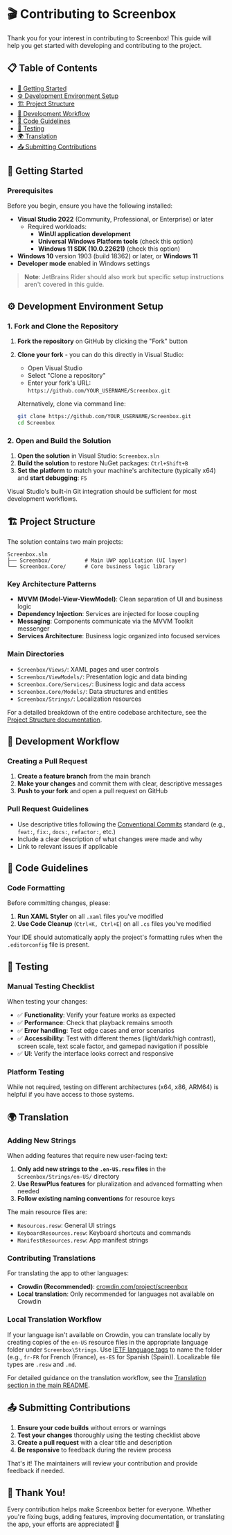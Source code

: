 # 🎬 Contributing to Screenbox

Thank you for your interest in contributing to Screenbox! This guide will help you get started with developing and contributing to the project.

## 📋 Table of Contents

- [🚀 Getting Started](#-getting-started)
- [⚙️ Development Environment Setup](#️-development-environment-setup)
- [🏗️ Project Structure](#️-project-structure)
- [🔄 Development Workflow](#-development-workflow)
- [🧹 Code Guidelines](#-code-guidelines)
- [🧪 Testing](#-testing)
- [🌍 Translation](#-translation)
- [📤 Submitting Contributions](#-submitting-contributions)

## 🚀 Getting Started

### Prerequisites

Before you begin, ensure you have the following installed:

- **Visual Studio 2022** (Community, Professional, or Enterprise) or later
  - Required workloads:
    - **WinUI application development**
    - **Universal Windows Platform tools** (check this option)
    - **Windows 11 SDK (10.0.22621)** (check this option)
- **Windows 10** version 1903 (build 18362) or later, or **Windows 11**
- **Developer mode** enabled in Windows settings

> **Note**: JetBrains Rider should also work but specific setup instructions aren't covered in this guide.

## ⚙️ Development Environment Setup

### 1. Fork and Clone the Repository

1. **Fork the repository** on GitHub by clicking the "Fork" button
2. **Clone your fork** - you can do this directly in Visual Studio:
   - Open Visual Studio
   - Select "Clone a repository"
   - Enter your fork's URL: `https://github.com/YOUR_USERNAME/Screenbox.git`
   
   Alternatively, clone via command line:
   ```bash
   git clone https://github.com/YOUR_USERNAME/Screenbox.git
   cd Screenbox
   ```

### 2. Open and Build the Solution

1. **Open the solution** in Visual Studio: `Screenbox.sln`
2. **Build the solution** to restore NuGet packages: `Ctrl+Shift+B`
3. **Set the platform** to match your machine's architecture (typically x64) and **start debugging**: `F5`

Visual Studio's built-in Git integration should be sufficient for most development workflows.

## 🏗️ Project Structure

The solution contains two main projects:

```
Screenbox.sln
├── Screenbox/           # Main UWP application (UI layer)
└── Screenbox.Core/      # Core business logic library
```

### Key Architecture Patterns

- **MVVM (Model-View-ViewModel)**: Clean separation of UI and business logic
- **Dependency Injection**: Services are injected for loose coupling
- **Messaging**: Components communicate via the MVVM Toolkit messenger
- **Services Architecture**: Business logic organized into focused services

### Main Directories

- `Screenbox/Views/`: XAML pages and user controls
- `Screenbox/ViewModels/`: Presentation logic and data binding
- `Screenbox.Core/Services/`: Business logic and data access
- `Screenbox.Core/Models/`: Data structures and entities
- `Screenbox/Strings/`: Localization resources

For a detailed breakdown of the entire codebase architecture, see the [Project Structure documentation](docs/PROJECT_STRUCTURE.md).

## 🔄 Development Workflow

### Creating a Pull Request

1. **Create a feature branch** from the main branch
2. **Make your changes** and commit them with clear, descriptive messages
3. **Push to your fork** and open a pull request on GitHub

### Pull Request Guidelines

- Use descriptive titles following the [Conventional Commits](https://www.conventionalcommits.org/en/v1.0.0/) standard (e.g., `feat:`, `fix:`, `docs:`, `refactor:`, etc.)
- Include a clear description of what changes were made and why
- Link to relevant issues if applicable
## 🧹 Code Guidelines

### Code Formatting

Before committing changes, please:

1. **Run XAML Styler** on all `.xaml` files you've modified
2. **Use Code Cleanup** (`Ctrl+K, Ctrl+E`) on all `.cs` files you've modified

Your IDE should automatically apply the project's formatting rules when the `.editorconfig` file is present.
## 🧪 Testing

### Manual Testing Checklist

When testing your changes:

- ✅ **Functionality**: Verify your feature works as expected
- ✅ **Performance**: Check that playback remains smooth
- ✅ **Error handling**: Test edge cases and error scenarios
- ✅ **Accessibility**: Test with different themes (light/dark/high contrast), screen scale, text scale factor, and gamepad navigation if possible
- ✅ **UI**: Verify the interface looks correct and responsive

### Platform Testing

While not required, testing on different architectures (x64, x86, ARM64) is helpful if you have access to those systems.

## 🌍 Translation

### Adding New Strings

When adding features that require new user-facing text:

1. **Only add new strings to the `.en-US.resw` files** in the `Screenbox/Strings/en-US/` directory
2. **Use ReswPlus features** for pluralization and advanced formatting when needed
3. **Follow existing naming conventions** for resource keys

The main resource files are:
- `Resources.resw`: General UI strings
- `KeyboardResources.resw`: Keyboard shortcuts and commands
- `ManifestResources.resw`: App manifest strings

### Contributing Translations

For translating the app to other languages:
- **Crowdin (Recommended)**: [crowdin.com/project/screenbox](https://crowdin.com/project/screenbox)
- **Local translation**: Only recommended for languages not available on Crowdin

### Local Translation Workflow

If your language isn't available on Crowdin, you can translate locally by creating copies of the `en-US` resource files in the appropriate language folder under `Screenbox\Strings`. Use [IETF language tags](https://www.venea.net/web/culture_code) to name the folder (e.g., `fr-FR` for French (France), `es-ES` for Spanish (Spain)). Localizable file types are `.resw` and `.md`.

For detailed guidance on the translation workflow, see the [Translation section in the main README](README.md#translation).

## 📤 Submitting Contributions

1. **Ensure your code builds** without errors or warnings
2. **Test your changes** thoroughly using the testing checklist above
3. **Create a pull request** with a clear title and description
4. **Be responsive** to feedback during the review process

That's it! The maintainers will review your contribution and provide feedback if needed.

## 🎉 Thank You!

Every contribution helps make Screenbox better for everyone. Whether you're fixing bugs, adding features, improving documentation, or translating the app, your efforts are appreciated! 🙏